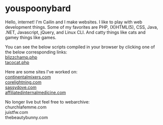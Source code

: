 # youspoonybard

Hello, internet!
I'm Cailin and I make websites. I like to play with web development things. Some of my favorites are PHP, (X)HTML(5), CSS, Java, .NET, Javascript, jQuery, and Linux CLI. 
And catty things like cats and gamey things like games. 

<p>You can see the below scripts compiled in your browser by clicking one of the below corresponding links:<br />
<a href="http://sassydove.com/www/blizzchamp.php">blizzchamp.php</a><br />
<a href="http://sassydove.com/www/palindrome.php">tacocat.php</a></p>
<p>Here are some sites I've worked on:<br />
  <a href="http://www.continentalmixers.com/">continentalmixers.com</a><br />
  <a href="http://www.corelightning.com">corelightning.com</a><br />
<a href="http://sassydove.com/">sassydove.com</a><br />
  <a href="https://www.affiliatedinternalmedicine.com/">affiliatedinternalmedicine.com</a><br /></P>
<p>No longer live but feel free to webarchive:<br />
churchlafemme.com<br />
  juistfw.com<br />
thebeautybunny.com<br /></p>
